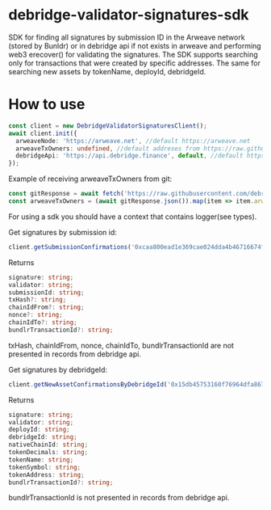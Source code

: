 # debridge-validator-signatures-sdk
SDK for finding all signatures by submission ID in the Arweave network (stored by Bunldr) or in debridge api if not exists in arweave and performing web3 erecover() for validating the signatures. 
The SDK supports searching only for transactions that were created by specific addresses. The same for searching new assets by tokenName, deployId, debridgeId.

# How to use

```typescript
const client = new DebridgeValidatorSignaturesClient();
await client.init({
  arweaveNode: 'https://arweave.net', //default https://arweave.net
  arweaveTxOwners: undefined, //default addreses from https://raw.githubusercontent.com/debridge-finance/list-validators/main/validators.json
  debridgeApi: 'https://api.debridge.finance', default, //default https://api.debridge.finance
});
```

Example of receiving arweaveTxOwners from git:
```typescript
const gitResponse = await fetch('https://raw.githubusercontent.com/debridge-finance/list-validators/main/validators.json');
const arweaveTxOwners = (await gitResponse.json()).map(item => item.arweave);
```

For using a sdk you should have a context that contains logger(see types).

Get signatures by submission id:
```typescript
client.getSubmissionConfirmations('0xcaa800ead1e369cae024dda4b46716674f88807416e7581a939d4f05db4002f4', context)
```

Returns
```typescript
signature: string;
validator: string;
submissionId: string;
txHash?: string;
chainIdFrom?: string;
nonce?: string;
chainIdTo?: string;
bundlrTransactionId?: string;
```
txHash, chainIdFrom, nonce, chainIdTo, bundlrTransactionId are not presented in records from debridge api.


Get signatures by debridgeId:
```typescript
client.getNewAssetConfirmationsByDebridgeId('0x15db45753160f76964dfa867510c9ede0ac87ac9ce24771de7efa0dab8251c1a', context)
```
Returns
```typescript
signature: string;
validator: string;
deployId: string;
debridgeId: string;
nativeChainId: string;
tokenDecimals: string;
tokenName: string;
tokenSymbol: string;
tokenAddress: string;
bundlrTransactionId?: string;
```
bundlrTransactionId is not presented in records from debridge api.
